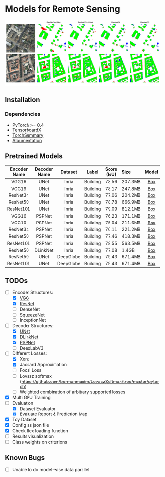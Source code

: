 # Models for Remote Sensing
![Model comparison](./demo/results_cmp.png)

## Installation
### Dependencies
- PyTorch >= 0.4
- [TensorboardX](https://github.com/lanpa/tensorboardX)
- [TorchSummary](https://github.com/sksq96/pytorch-summary)
- [Albumentation](https://github.com/albu/albumentations)

## Pretrained Models
| Encoder Name | Decoder Name | Dataset   | Label    | Score (IoU) | Size    | Model |
|:------------:|:------------:|:---------:|:--------:|:-----------:|:--------|:-----:|
| VGG16        | UNet         | Inria     | Building | 78.56       | 207.3MB | [Box](https://duke.box.com/s/0y8bcxmsrqe5e3xjlaakytmvrwt7m5f7) |
| VGG19        | UNet         | Inria     | Building | 78.17       | 247.8MB | [Box](https://duke.box.com/s/ph3amubdy5vtl2mrzjrdc98qioks7z3y) |
| ResNet34     | UNet         | Inria     | Building | 77.06       | 204.2MB | [Box](https://duke.box.com/s/bceeabdfg31cl9uadiir8fdyrfk0aa2l) |
| ResNet50     | UNet         | Inria     | Building | 78.78       | 666.9MB | [Box](https://duke.box.com/s/nhvkbb6nqezjz40g19j9s2zfhjku8jjz) |
| ResNet101    | UNet         | Inria     | Building | 79.09       | 812.1MB | [Box](https://duke.box.com/s/d88bnmnkbmlhgpqfxws0w12xypijyk7t) |
| VGG16        | PSPNet       | Inria     | Building | 76.23       | 171.1MB | [Box](https://duke.box.com/s/4rhkj8ce4f90t967wh371bh1r66hos7k) |
| VGG19        | PSPNet       | Inria     | Building | 75.94       | 211.6MB | [Box](https://duke.box.com/s/fqevw4n6t8orszwh94smxiwwvp5jgfdd) |
| ResNet34     | PSPNet       | Inria     | Building | 76.11       | 221.2MB | [Box](https://duke.box.com/s/eu49tfvllgefxf8ergh1b8mv7y4vjifz) |
| ResNet50     | PSPNet       | Inria     | Building | 77.46       | 418.3MB | [Box](https://duke.box.com/s/kxm9r269csgxfosrui5jnqqir54ttd59) |
| ResNet101    | PSPNet       | Inria     | Building | 78.55       | 563.5MB | [Box](https://duke.box.com/s/zx2yfyrekvi0dk84l0qpo6xy5le1qsex) |
| ResNet50     | DLinkNet     | Inria     | Building | 77.08       | 1.4GB   | [Box](https://duke.box.com/s/1tn7zcuvfknkxfdb9aa0lye0pyn8n056) |
| ResNet50     | UNet         | DeepGlobe | Building | 79.43       | 671.4MB | [Box](https://duke.box.com/s/dtzq771vkp20wyne0vaiwtrmcc0lrzyy) |
| ResNet101    | UNet         | DeepGlobe | Building | 79.43       | 671.4MB | [Box](https://duke.box.com/s/3caceshq6jhnyhn28rqdn4f7eg33ciq0) |

## TODOs
- [ ] Encoder Structures:
    - [X] [VGG](./network/backbones/vggnet.py)
    - [X] [ResNet](./network/backbones/resnet.py)
    - [ ] DenseNet
    - [ ] SqueezeNet
    - [ ] InceptionNet
- [ ] Decoder Structures:
    - [X] [UNet](./network/unet.py)
    - [X] [DLinkNet](./network/dlinknet.py)
    - [X] [PSPNet](./network/pspnet.py)
    - [ ] DeepLabV3
- [ ] Different Losses:
    - [X] Xent
    - [X] Jaccard Approximation
    - [ ] Focal Loss
    - [ ] Lovasz softmax (https://github.com/bermanmaxim/LovaszSoftmax/tree/master/pytorch)
    - [ ] Weighted combination of arbitrary supported losses
- [X] Multi GPU Training
- [ ] Evaluation
    - [X] Dataset Evaluator
    - [X] Evaluate Report & Prediction Map
- [X] Toy Dataset
- [X] Config as json file
- [X] Check flex loading function
- [ ] Results visualization
- [ ] Class weights on criterions
## Known Bugs
- [ ] Unable to do model-wise data parallel